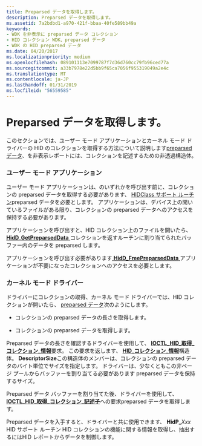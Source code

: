 ```yaml
---
title: Preparsed データを取得します。
description: Preparsed データを取得します。
ms.assetid: 7a2bdbd1-a970-421f-bbaa-40fe589bb49a
keywords:
- WDK を非表示に preparsed データ コレクション
- HID コレクション WDK、preparsed データ
- WDK の HID preparsed データ
ms.date: 04/20/2017
ms.localizationpriority: medium
ms.openlocfilehash: 089101113e7099787f7d36d760cc79fb96ced77a
ms.sourcegitcommit: a33b7978e22d5bb9f65ca7056f955319049a2e4c
ms.translationtype: MT
ms.contentlocale: ja-JP
ms.lasthandoff: 01/31/2019
ms.locfileid: "56559585"
---
```

# <a name="obtaining-preparsed-data"></a>Preparsed データを取得します。





このセクションでは、ユーザー モード アプリケーションとカーネル モード ドライバーの HID のコレクションを取得する方法について説明します[preparsed データ](preparsed-data.md)、を非表示レポートには、コレクションを記述するための非透過構造体。

### <a name="user-mode-application"></a>ユーザー モード アプリケーション

ユーザー モード アプリケーションは、のいずれかを呼び出す前に、コレクションの preparsed データを取得する必要があります、 [HIDClass サポート ルーチン](https://msdn.microsoft.com/library/windows/hardware/ff538865)preparsed データを必要とします。 アプリケーションは、デバイス上の開いているファイルがある限り、コレクションの preparsed データへのアクセスを保持する必要があります。

アプリケーションを呼び出すと、HID コレクション上のファイルを開いたら、 [ **HidD\_GetPreparsedData** ](https://msdn.microsoft.com/library/windows/hardware/ff539679)コレクションを返すルーチンに割り当てられたバッファー内のデータを preparsed します。

アプリケーションを呼び出す必要があります[ **HidD\_FreePreparsedData** ](https://msdn.microsoft.com/library/windows/hardware/ff538893)アプリケーションが不要になったコレクションへのアクセスを必要とします。

### <a name="kernel-mode-driver"></a>カーネル モード ドライバー

ドライバーにコレクションの取得、カーネル モード ドライバーでは、HID コレクションが開いたら、 [preparsed データ](preparsed-data.md)次のようにします。

-   コレクションの preparsed データの長さを取得します。

-   コレクションの preparsed データを取得します。

Preparsed データの長さを確認するドライバーを使用して、 [ **IOCTL\_HID\_取得\_コレクション\_情報**](https://msdn.microsoft.com/library/windows/hardware/ff541092)要求。 この要求を返します、 [ **HID\_コレクション\_情報**](https://msdn.microsoft.com/library/windows/hardware/ff539870)構造体。 **DescriptorSize**この構造体のメンバーは、コレクションの preparsed データのバイト単位でサイズを指定します。 ドライバーは、少なくともこの非ページ プールからバッファーを割り当てる必要があります preparsed データを保持するサイズ。

Preparsed データ バッファーを割り当てた後、ドライバーを使用して、 [ **IOCTL\_HID\_取得\_コレクション\_記述子**](https://msdn.microsoft.com/library/windows/hardware/ff541089)への要求preparsed データを取得します。

Preparsed データを入手すると、ドライバーと共に使用できます、 **HidP\_**<em>Xxx</em> HID サポート ルーチン HID コレクションの機能に関する情報を取得し、抽出するにはHID レポートからデータを制御します。

 

 




